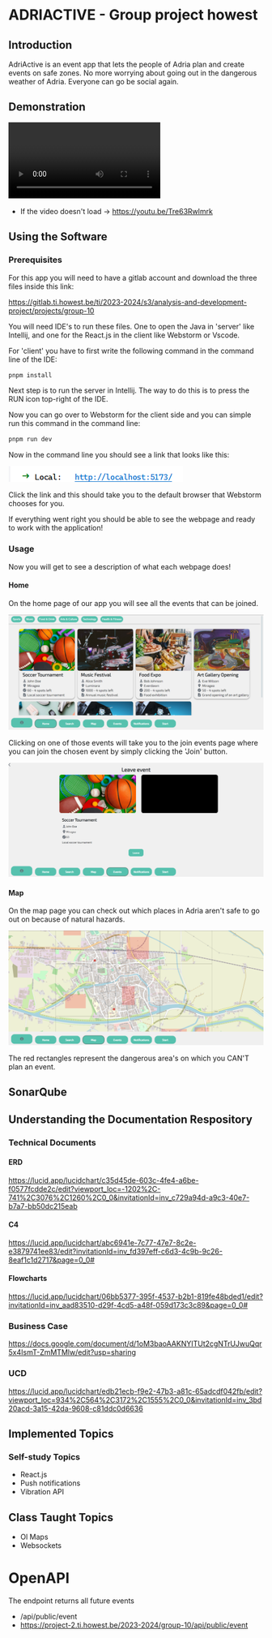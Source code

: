 # ADRIACTIVE - Group project howest

## Introduction

AdriActive is an event app that lets the people of Adria plan and create events on safe zones. No more worrying about
going out in the dangerous weather of Adria. Everyone can go be social again.

## Demonstration

![Video](videos/AdriActive.mp4)
- If the video doesn't load -> https://youtu.be/Tre63Rwlmrk

## Using the Software

### Prerequisites

For this app you will need to have a gitlab account and download the three files inside this link:

https://gitlab.ti.howest.be/ti/2023-2024/s3/analysis-and-development-project/projects/group-10

You will need IDE's to run these files. One to open the Java in 'server' like Intellij, and one for the React.js in the
client like Webstorm or Vscode.

For 'client' you have to first write the following command in the command line of the IDE:

```bash
pnpm install
```

Next step is to run the server in Intellij. The way to do this is to press the RUN icon top-right of the IDE.

Now you can go over to Webstorm for the client side and you can simple run this command in the command line:

```bash
pnpm run dev
```

Now in the command line you should see a link that looks like this:

![Link to open the website](images/link-to-open-website.png)

Click the link and this should take you to the default browser that Webstorm chooses for you.

If everything went right you should be able to see the webpage and ready to work with the application!

### Usage

Now you will get to see a description of what each webpage does!

#### Home

On the home page of our app you will see all the events that can be joined.

![Homepage](images/Homepage.png)

Clicking on one of those events will take you to the join events page where you can join the chosen event by simply clicking the 'Join' button.

![Join event page](images/join-events-page.png)

#### Map

On the map page you can check out which places in Adria aren't safe to go out on because of natural hazards.

![Map page](images/map-page.png)

The red rectangles represent the dangerous area's on which you CAN'T plan an event.

## SonarQube

## Understanding the Documentation Respository

### Technical Documents

#### ERD

https://lucid.app/lucidchart/c35d45de-603c-4fe4-a6be-f0577fcdde2c/edit?viewport_loc=-1202%2C-741%2C3076%2C1260%2C0_0&invitationId=inv_c729a94d-a9c3-40e7-b7a7-bb50dc215eab

#### C4

https://lucid.app/lucidchart/abc6941e-7c77-47e7-8c2e-e3879741ee83/edit?invitationId=inv_fd397eff-c6d3-4c9b-9c26-8eaf1c1d2717&page=0_0#

#### Flowcharts

https://lucid.app/lucidchart/06bb5377-395f-4537-b2b1-819fe48bded1/edit?invitationId=inv_aad83510-d29f-4cd5-a48f-059d173c3c89&page=0_0#

### Business Case

https://docs.google.com/document/d/1oM3baoAAKNYITUt2cgNTrUJwuQqr5x4IsmT-ZmMTMlw/edit?usp=sharing

### UCD

https://lucid.app/lucidchart/edb21ecb-f9e2-47b3-a81c-65adcdf042fb/edit?viewport_loc=934%2C564%2C3172%2C1555%2C0_0&invitationId=inv_3bd20acd-3a15-42da-9608-c81ddc0d6636

## Implemented Topics

### Self-study Topics

-   React.js
-   Push notifications
-   Vibration API

## Class Taught Topics

-   Ol Maps
-   Websockets

# OpenAPI

The endpoint returns all future events

-   /api/public/event
-   https://project-2.ti.howest.be/2023-2024/group-10/api/public/event
